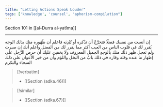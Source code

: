 ```yaml
---
title: "Letting Actions Speak Louder"
tags: ['knowledge', 'counsel', "aphorism-compilation"]
---
```


 Section 101 in [[al-Durra al-yatīma]]

---
إن آنست من نفسك فضلًا فتحرَّجْ أن تذْكره أو تُبْدِيَه فاعلم أن ظُهُوره منك بذلك الوجه يُقرر لك في قلوب الناس من العيب أكثر مما يقرر لك من الفضل واعلم أنك إن صبرت ولم تعجل ظهر ذلك منك بالوجهِ الجميل المعروف ولا يخفين عليك أن حرص الرَّجل على إظهار ما عنده وقلة وقاره في ذلك بابٌ من البخل واللؤم وأن من خير الأعوان على ذلك السخاء والتكرم

> [!verbatim]
> - [[Section (adka.46)]]

> [!similar]
> - [[Section (adka.67)]]
